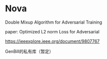 # Nova
Double Mixup Algorithm for Adversarial Training

paper: Optimized L2 norm Loss for Adversarial

https://ieeexplore.ieee.org/document/9807767

GenBill的私有库（暂定）
